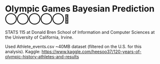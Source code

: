 #  Olympic Games Bayesian Prediction ◯‍◯‍◯‍◯‍◯🏅

STATS 115 at Donald Bren School of Information and Computer Sciences at the University of California, Irvine. 

Used Athlete_events.csv ~40MB dataset (filtered on the U.S. for this analysis). Kaggle: https://www.kaggle.com/heesoo37/120-years-of-olympic-history-athletes-and-results
